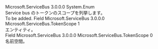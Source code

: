 <Type Name="TokenScope" FullName="Microsoft.ServiceBus.TokenScope">
  <TypeSignature Language="C#" Value="public enum TokenScope" />
  <TypeSignature Language="ILAsm" Value=".class public auto ansi sealed TokenScope extends System.Enum" />
  <TypeSignature Language="DocId" Value="T:Microsoft.ServiceBus.TokenScope" />
  <TypeSignature Language="VB.NET" Value="Public Enum TokenScope" />
  <TypeSignature Language="F#" Value="type TokenScope = " />
  <AssemblyInfo>
    <AssemblyName>Microsoft.ServiceBus</AssemblyName>
    <AssemblyVersion>3.0.0.0</AssemblyVersion>
  </AssemblyInfo>
  <Base>
    <BaseTypeName>System.Enum</BaseTypeName>
  </Base>
  <Docs>
    <summary>Service bus のトークンのスコープを列挙します。</summary>
    <remarks>To be added.</remarks>
  </Docs>
  <Members>
    <Member MemberName="Entity">
      <MemberSignature Language="C#" Value="Entity" />
      <MemberSignature Language="ILAsm" Value=".field public static literal valuetype Microsoft.ServiceBus.TokenScope Entity = int32(1)" />
      <MemberSignature Language="DocId" Value="F:Microsoft.ServiceBus.TokenScope.Entity" />
      <MemberSignature Language="VB.NET" Value="Entity" />
      <MemberSignature Language="F#" Value="Entity = 1" Usage="Microsoft.ServiceBus.TokenScope.Entity" />
      <MemberType>Field</MemberType>
      <AssemblyInfo>
        <AssemblyName>Microsoft.ServiceBus</AssemblyName>
        <AssemblyVersion>3.0.0.0</AssemblyVersion>
      </AssemblyInfo>
      <ReturnValue>
        <ReturnType>Microsoft.ServiceBus.TokenScope</ReturnType>
      </ReturnValue>
      <MemberValue>1</MemberValue>
      <Docs>
        <summary>エンティティ。</summary>
      </Docs>
    </Member>
    <Member MemberName="Namespace">
      <MemberSignature Language="C#" Value="Namespace" />
      <MemberSignature Language="ILAsm" Value=".field public static literal valuetype Microsoft.ServiceBus.TokenScope Namespace = int32(0)" />
      <MemberSignature Language="DocId" Value="F:Microsoft.ServiceBus.TokenScope.Namespace" />
      <MemberSignature Language="VB.NET" Value="Namespace" />
      <MemberSignature Language="F#" Value="Namespace = 0" Usage="Microsoft.ServiceBus.TokenScope.Namespace" />
      <MemberType>Field</MemberType>
      <AssemblyInfo>
        <AssemblyName>Microsoft.ServiceBus</AssemblyName>
        <AssemblyVersion>3.0.0.0</AssemblyVersion>
      </AssemblyInfo>
      <ReturnValue>
        <ReturnType>Microsoft.ServiceBus.TokenScope</ReturnType>
      </ReturnValue>
      <MemberValue>0</MemberValue>
      <Docs>
        <summary>名前空間。</summary>
      </Docs>
    </Member>
  </Members>
</Type>